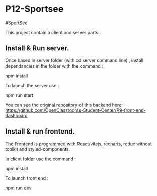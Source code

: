 # P12-Sportsee
#SportSee

This project contain a client and server parts.

## Install & Run server.

Once based in server folder (with cd server command line) , install dependancies in the folder with the command :

npm install

To launch the server use : 
 
npm run start

You can see the original repository of this backend here: 
https://github.com/OpenClassrooms-Student-Center/P9-front-end-dashboard


## Install & run frontend.

The Frontend is programmed with React/vitejs, recharts, redux without toolkit and styled-components.

In client folder use the command : 

npm install

To launch front end :

npm run dev
